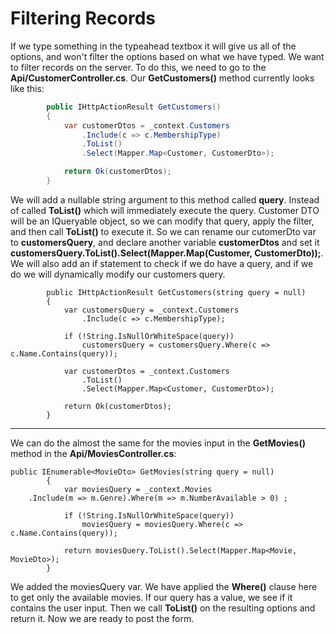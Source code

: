 # Filtering Records

If we type something in the typeahead textbox it will give us all of the options, and won't filter the options based on what we have typed. We want to filter records on the server. To do this, we need to go to the **Api/CustomerController.cs**. Our **GetCustomers()** method currently looks like this:

```cs
        public IHttpActionResult GetCustomers()
        {
            var customerDtos = _context.Customers
                .Include(c => c.MembershipType)
                .ToList()
                .Select(Mapper.Map<Customer, CustomerDto>);

            return Ok(customerDtos);
        }
```

We will add a nullable string argument to this method called **query**. Instead of called **ToList()** which will immediately execute the query. Customer DTO will be an IQueryable object, so we can modify that query, apply the filter, and then call **ToList()** to execute it. So we can rename our cutomerDto var to **customersQuery**, and declare another variable **customerDtos** and set it **customersQuery.ToList().Select(Mapper.Map(Customer, CustomerDto));**. We will also add an if statement to check if we do have a query, and if we do we will dynamically modify our customers query.

```
        public IHttpActionResult GetCustomers(string query = null)
        {
            var customersQuery = _context.Customers
                .Include(c => c.MembershipType);

            if (!String.IsNullOrWhiteSpace(query))
                customersQuery = customersQuery.Where(c => c.Name.Contains(query));

            var customerDtos = _context.Customers
                .ToList()
                .Select(Mapper.Map<Customer, CustomerDto>);

            return Ok(customerDtos);
        }
```

***

We can do the almost the same for the movies input in the **GetMovies()** method in the **Api/MoviesController.cs**:

```
public IEnumerable<MovieDto> GetMovies(string query = null)
        {
            var moviesQuery = _context.Movies
    .Include(m => m.Genre).Where(m => m.NumberAvailable > 0) ;

            if (!String.IsNullOrWhiteSpace(query))
                moviesQuery = moviesQuery.Where(c => c.Name.Contains(query));

            return moviesQuery.ToList().Select(Mapper.Map<Movie, MovieDto>);
        }
```

We added the moviesQuery var. We have applied the **Where()** clause here to get only the available movies. If our query has a value, we see if it contains the user input. Then we call **ToList()** on the resulting options and return it. Now we are ready to post the form.

